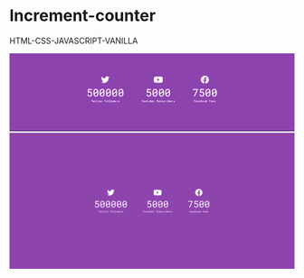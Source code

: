 # Increment-counter
HTML-CSS-JAVASCRIPT-VANILLA


![Screen Capture](https://github.com/kevinbdx35/Increment-counter/blob/main/screen-capture-gif.gif?raw=true)
![Screen Capture](https://github.com/kevinbdx35/Increment-counter/blob/main/screen-capture.png?raw=true)
